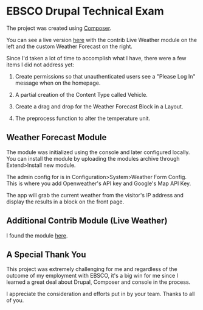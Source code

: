 # EBSCO Drupal Technical Exam

The project was created using [Composer](https://getcomposer.org/).

You can see a live version [here](http://ebsco.willbermudez.com/) with the contrib Live Weather module on the left and the custom Weather Forecast on the right. 

Since I'd taken a lot of time to accomplish what I have, there were a few items I did not address yet:

1. Create permissions so that unauthenticated users see a "Please Log In" message when on the homepage.

2. A partial creation of the Content Type called Vehicle.
3. Create a drag and drop for the Weather Forecast Block in a Layout.
4. The preprocess function to alter the temperature unit.

## Weather Forecast Module

The module was initialized using the console and later configured locally. You can install the module by uploading the modules archive through Extend>Install new module.

The admin config for is in Configuration>System>Weather Form Config. This is where you add Openweather's API key and Google's Map API Key. 

The app will grab the current weather from the visitor's IP address and display the results in a block on the front page.

## Additional Contrib Module (Live Weather)

I found the module [here](https://www.drupal.org/project/live_weather). 

## A Special Thank You

This project was extremely challenging for me and regardless of the outcome of my employment with EBSCO, it's a big win for me since I learned a great deal about Drupal, Composer and console in the process.

I appreciate the consideration and efforts put in by your team. Thanks to all of you. 





```
